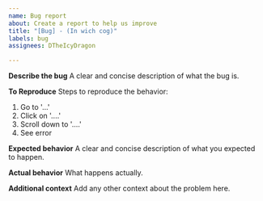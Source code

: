 ```yaml
---
name: Bug report
about: Create a report to help us improve
title: "[Bug] - (In wich cog)"
labels: bug
assignees: DTheIcyDragon

---
```


**Describe the bug**
A clear and concise description of what the bug is.

**To Reproduce**
Steps to reproduce the behavior:
1. Go to '...'
2. Click on '....'
3. Scroll down to '....'
4. See error

**Expected behavior**
A clear and concise description of what you expected to happen.

**Actual behavior**
What happens actually.

**Additional context**
Add any other context about the problem here.
